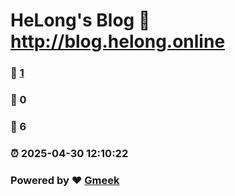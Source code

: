 # HeLong's Blog :link: http://blog.helong.online 
### :page_facing_up: [1](http://blog.helong.online/tag.html) 
### :speech_balloon: 0 
### :hibiscus: 6 
### :alarm_clock: 2025-04-30 12:10:22 
### Powered by :heart: [Gmeek](https://github.com/Meekdai/Gmeek)

